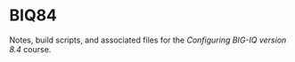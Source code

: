 # BIQ84

Notes, build scripts, and associated files for the *Configuring BIG-IQ version 8.4* course.
